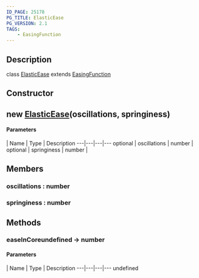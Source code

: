 ```yaml
---
ID_PAGE: 25178
PG_TITLE: ElasticEase
PG_VERSION: 2.1
TAGS:
    - EasingFunction
---
```

## Description

class [ElasticEase](/classes/2.4/ElasticEase) extends [EasingFunction](/classes/2.4/EasingFunction)



## Constructor

## new [ElasticEase](/classes/2.4/ElasticEase)(oscillations, springiness)



#### Parameters
 | Name | Type | Description
---|---|---|---
optional | oscillations | number |    
optional | springiness | number |    
## Members

### oscillations : number



### springiness : number



## Methods

### easeInCoreundefined &rarr; number



#### Parameters
 | Name | Type | Description
---|---|---|---
undefined
